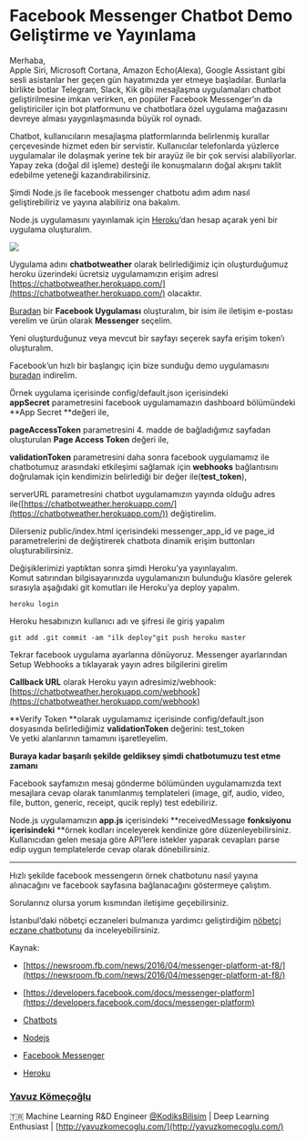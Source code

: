 # Facebook Messenger Chatbot Demo Geliştirme ve Yayınlama

Merhaba, <br> Apple Siri, Microsoft Cortana, Amazon Echo(Alexa), Google
Assistant gibi sesli asistanlar her geçen gün hayatımızda yer etmeye başladılar.
Bunlarla birlikte botlar Telegram, Slack, Kik gibi mesajlaşma uygulamaları
chatbot geliştirilmesine imkan verirken, en popüler Facebook Messenger’ın da
geliştiriciler için bot platformunu ve chatbotlara özel uygulama mağazasını
devreye alması yaygınlaşmasında büyük rol oynadı.

Chatbot, kullanıcıların mesajlaşma platformlarında belirlenmiş kurallar
çerçevesinde hizmet eden bir servistir. Kullanıcılar telefonlarda yüzlerce
uygulamalar ile dolaşmak yerine tek bir arayüz ile bir çok servisi
alabiliyorlar. Yapay zeka (doğal dil işleme) desteği ile konuşmaların doğal
akışını taklit edebilme yeteneği kazandırabilirsiniz.

Şimdi Node.js ile facebook messenger chatbotu adım adım nasıl geliştirebiliriz
ve yayına alabiliriz ona bakalım.

Node.js uygulamasını yayınlamak için [Heroku](https://www.heroku.com/)’dan hesap
açarak yeni bir uygulama oluşturalım.

![](https://cdn-images-1.medium.com/max/800/1*w0sWv_sdBY8N7F_cGJaX5Q.png)

Uygulama adını **chatbotweather** olarak belirlediğimiz için oluşturduğumuz
heroku üzerindeki ücretsiz uygulamamızın erişim adresi
[https://chatbotweather.herokuapp.com/](https://chatbotweather.herokuapp.com/)
olacaktır.

[Buradan](https://developers.facebook.com/apps) bir **Facebook Uygulaması**
oluşturalım, bir isim ile iletişim e-postası verelim ve ürün olarak
**Messenger** seçelim.

Yeni oluşturduğunuz veya mevcut bir sayfayı seçerek sayfa erişim token’ı
oluşturalım.

Facebook’un hızlı bir başlangıç için bize sunduğu demo uygulamasını
[buradan](https://github.com/fbsamples/messenger-platform-samples) indirelim.

Örnek uygulama içerisinde config/default.json içerisindeki <br> **appSecret**
parametresini facebook uygulamamazın dashboard bölümündeki **App Secret **değeri
ile,

**pageAccessToken** parametresini 4. madde de bağladığımız sayfadan oluşturulan
**Page Access Token** değeri ile,

**validationToken** parametresini daha sonra facebook uygulamamız ile
chatbotumuz arasındaki etkileşimi sağlamak için **webhooks** bağlantısını
doğrulamak için kendimizin belirlediği bir değer ile(**test_token**),

serverURL parametresini chatbot uygulamamızın yayında olduğu adres
ile([https://chatbotweather.herokuapp.com/](https://chatbotweather.herokuapp.com/))
değiştirelim.

Dilerseniz public/index.html içerisindeki messenger_app_id ve page_id
parametrelerini de değiştirerek chatbota dinamik erişim buttonları
oluşturabilirsiniz.

Değişiklerimizi yaptıktan sonra şimdi Heroku’ya yayınlayalım.<br> Komut
satırından bilgisayarınızda uygulamanızın bulunduğu klasöre gelerek sırasıyla
aşağıdaki git komutları ile Heroku’ya deploy yapalım.

`heroku login`

Heroku hesabınızın kullanıcı adı ve şifresi ile giriş yapalım

`git add .git commit -am "ilk deploy"git push heroku master`

Tekrar facebook uygulama ayarlarına dönüyoruz. Messenger ayarlarından Setup
Webhooks a tıklayarak yayın adres bilgilerini girelim

**Callback URL** olarak Heroku yayın adresimiz/webhook:
[https://chatbotweather.herokuapp.com/webhook](https://chatbotweather.herokuapp.com/webhook)

**Verify Token **olarak uygulamamız içerisinde config/default.json dosyasında
belirlediğimiz **validationToken** değerini: test_token<br> Ve yetki alanlarının
tamamını işaretleyelim.

**Buraya kadar başarılı şekilde geldiksey şimdi chatbotumuzu test etme zamanı**

Facebook sayfamızın mesaj gönderme bölümünden uygulamamızda text mesajlara cevap
olarak tanımlanmış templateleri (image, gif, audio, video, file, button,
generic, receipt, qucik reply) test edebiliriz.

Node.js uygulamamızın **app.js** içerisindeki **receivedMessage **fonksiyonu
içerisindeki** **örnek kodları inceleyerek kendinize göre düzenleyebilirsiniz.
<br> Kullanıcıdan gelen mesaja göre API’lere istekler yaparak cevapları parse
edip uygun templatelerde cevap olarak dönebilirsiniz.

*****

Hızlı şekilde facebook messengerın örnek chatbotunu nasıl yayına alınacağını ve
facebook sayfasına bağlanacağını göstermeye çalıştım.

Sorularınız olursa yorum kısmından iletişime geçebilirsiniz.

İstanbul’daki nöbetçi eczaneleri bulmanıza yardımcı geliştirdiğim [nöbetçi
eczane
chatbotunu](https://medium.com/@komecoglu.yavuz/facebook-messenger-Ã¼zerinden-nÃ¶betÃ§i-eczaneleri-bulma-eeb88b4f42c6)
da inceleyebilirsiniz.

Kaynak:

* [https://newsroom.fb.com/news/2016/04/messenger-platform-at-f8/](https://newsroom.fb.com/news/2016/04/messenger-platform-at-f8/)
* [https://developers.facebook.com/docs/messenger-platform](https://developers.facebook.com/docs/messenger-platform)

* [Chatbots](https://medium.com/tag/chatbots?source=post)
* [Nodejs](https://medium.com/tag/nodejs?source=post)
* [Facebook Messenger](https://medium.com/tag/facebook-messenger?source=post)
* [Heroku](https://medium.com/tag/heroku?source=post)

### [Yavuz Kömeçoğlu](https://medium.com/@komecoglu.yavuz)

🇹🇷 Machine Learning R&D Engineer
[@KodiksBilisim](http://twitter.com/KodiksBilisim) | Deep Learning Enthusiast |
[http://yavuzkomecoglu.com/](http://yavuzkomecoglu.com/)

